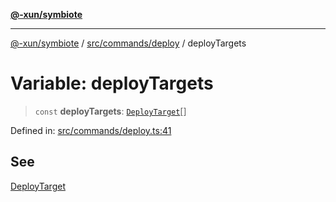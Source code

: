 [**@-xun/symbiote**](../../../../README.md)

***

[@-xun/symbiote](../../../../README.md) / [src/commands/deploy](../README.md) / deployTargets

# Variable: deployTargets

> `const` **deployTargets**: [`DeployTarget`](../enumerations/DeployTarget.md)[]

Defined in: [src/commands/deploy.ts:41](https://github.com/Xunnamius/symbiote/blob/4231719a4050b5b3956e3e19d12d8c469fd0bd37/src/commands/deploy.ts#L41)

## See

[DeployTarget](../enumerations/DeployTarget.md)
